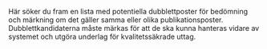 Här söker du fram en lista med potentiella dubblettposter för bedömning och märkning om det gäller samma eller olika publikationsposter. Dubblettkandidaterna måste märkas för att de ska kunna hanteras vidare av systemet och utgöra underlag för kvalitetssäkrade uttag.

